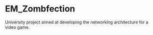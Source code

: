 # EM_Zombfection
University project aimed at developing the networking architecture for a video game.
